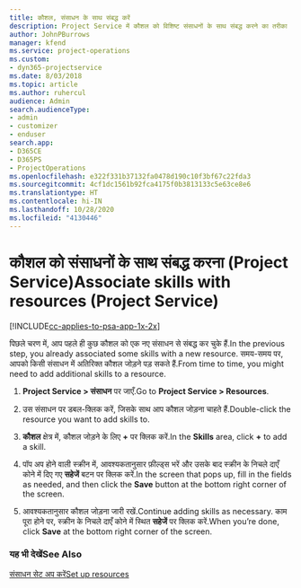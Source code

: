 ```yaml
---
title: कौशल, संसाधन के साथ संबद्ध करें
description: Project Service में कौशल को विशिष्ट संसाधनों के साथ संबद्ध करने का तरीका
author: JohnPBurrows
manager: kfend
ms.service: project-operations
ms.custom:
- dyn365-projectservice
ms.date: 8/03/2018
ms.topic: article
ms.author: ruhercul
audience: Admin
search.audienceType:
- admin
- customizer
- enduser
search.app:
- D365CE
- D365PS
- ProjectOperations
ms.openlocfilehash: e322f331b37132fa0478d190c10f3bf67c22fda3
ms.sourcegitcommit: 4cf1dc1561b92fca4175f0b3813133c5e63ce8e6
ms.translationtype: HT
ms.contentlocale: hi-IN
ms.lasthandoff: 10/28/2020
ms.locfileid: "4130446"
---
```

# <a name="associate-skills-with-resources-project-service"></a><span data-ttu-id="b143b-103">कौशल को संसाधनों के साथ संबद्ध करना (Project Service)</span><span class="sxs-lookup"><span data-stu-id="b143b-103">Associate skills with resources (Project Service)</span></span>

[!INCLUDE[cc-applies-to-psa-app-1x-2x](../includes/cc-applies-to-psa-app-1x-2x.md)]

<span data-ttu-id="b143b-104">पिछले चरण में, आप पहले ही कुछ कौशल को एक नए संसाधन से संबद्ध कर चुके हैं.</span><span class="sxs-lookup"><span data-stu-id="b143b-104">In the previous step, you already associated some skills with  a new resource.</span></span> <span data-ttu-id="b143b-105">समय-समय पर, आपको किसी संसाधन में अतिरिक्त कौशल जोड़ने पड़ सकते हैं.</span><span class="sxs-lookup"><span data-stu-id="b143b-105">From time to time, you might need to add additional skills to a resource.</span></span>  
  
1.  <span data-ttu-id="b143b-106">**Project Service > संसाधन** पर जाएँ.</span><span class="sxs-lookup"><span data-stu-id="b143b-106">Go to **Project Service > Resources**.</span></span>  
  
2.  <span data-ttu-id="b143b-107">उस संसाधन पर डबल-क्लिक करें, जिसके साथ आप कौशल जोड़ना चाहते हैं.</span><span class="sxs-lookup"><span data-stu-id="b143b-107">Double-click the resource you want to add skills to.</span></span>  
  
3.  <span data-ttu-id="b143b-108">**कौशल** क्षेत्र में, कौशल जोड़ने के लिए **+** पर क्लिक करें.</span><span class="sxs-lookup"><span data-stu-id="b143b-108">In the **Skills** area, click **+** to add a skill.</span></span>  
  
4.  <span data-ttu-id="b143b-109">पॉप अप होने वाली स्क्रीन में, आवश्यकतानुसार फ़ील्ड्स भरें और उसके बाद स्क्रीन के निचले दाएँ कोने में दिए गए **सहेजें** बटन पर क्लिक करें.</span><span class="sxs-lookup"><span data-stu-id="b143b-109">In the screen that pops up, fill in the fields as needed, and then click the **Save** button at the bottom right corner of the screen.</span></span>  
  
5.  <span data-ttu-id="b143b-110">आवश्यकतानुसार कौशल जोड़ना जारी रखें.</span><span class="sxs-lookup"><span data-stu-id="b143b-110">Continue adding skills as necessary.</span></span> <span data-ttu-id="b143b-111">काम पूरा होने पर, स्‍क्रीन के निचले दाएँ कोने में स्थित **सहेजें** पर क्लिक करें.</span><span class="sxs-lookup"><span data-stu-id="b143b-111">When you’re done, click **Save** at the bottom right corner of the screen.</span></span>  
  
### <a name="see-also"></a><span data-ttu-id="b143b-112">यह भी देखें</span><span class="sxs-lookup"><span data-stu-id="b143b-112">See Also</span></span>  
 [<span data-ttu-id="b143b-113">संसाधन सेट अप करें</span><span class="sxs-lookup"><span data-stu-id="b143b-113">Set up resources</span></span>](../psa/set-up-resources.md)
